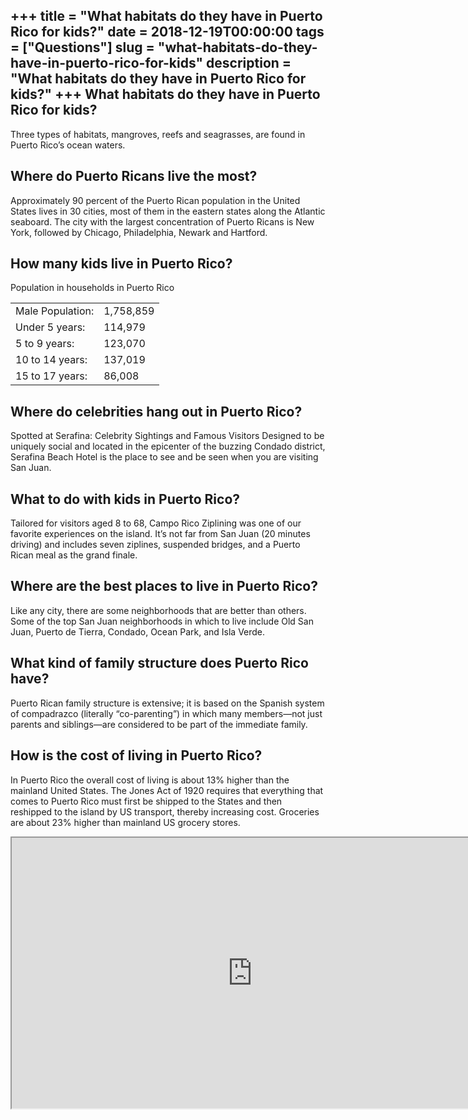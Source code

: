+++
title = "What habitats do they have in Puerto Rico for kids?"
date = 2018-12-19T00:00:00
tags = ["Questions"]
slug = "what-habitats-do-they-have-in-puerto-rico-for-kids"
description = "What habitats do they have in Puerto Rico for kids?"
+++
What habitats do they have in Puerto Rico for kids?
---------------------------------------------------

Three types of habitats, mangroves, reefs and seagrasses, are found in Puerto Rico’s ocean waters.

Where do Puerto Ricans live the most?
-------------------------------------

Approximately 90 percent of the Puerto Rican population in the United States lives in 30 cities, most of them in the eastern states along the Atlantic seaboard. The city with the largest concentration of Puerto Ricans is New York, followed by Chicago, Philadelphia, Newark and Hartford.

How many kids live in Puerto Rico?
----------------------------------

Population in households in Puerto Rico

<table><tr><td>Male Population:</td><td>1,758,859</td></tr><tr><td>Under 5 years:</td><td>114,979</td></tr><tr><td>5 to 9 years:</td><td>123,070</td></tr><tr><td>10 to 14 years:</td><td>137,019</td></tr><tr><td>15 to 17 years:</td><td>86,008</td></tr></table>

Where do celebrities hang out in Puerto Rico?
---------------------------------------------

Spotted at Serafina: Celebrity Sightings and Famous Visitors Designed to be uniquely social and located in the epicenter of the buzzing Condado district, Serafina Beach Hotel is the place to see and be seen when you are visiting San Juan.

What to do with kids in Puerto Rico?
------------------------------------

Tailored for visitors aged 8 to 68, Campo Rico Ziplining was one of our favorite experiences on the island. It’s not far from San Juan (20 minutes driving) and includes seven ziplines, suspended bridges, and a Puerto Rican meal as the grand finale.

Where are the best places to live in Puerto Rico?
-------------------------------------------------

Like any city, there are some neighborhoods that are better than others. Some of the top San Juan neighborhoods in which to live include Old San Juan, Puerto de Tierra, Condado, Ocean Park, and Isla Verde.

What kind of family structure does Puerto Rico have?
----------------------------------------------------

Puerto Rican family structure is extensive; it is based on the Spanish system of compadrazco (literally “co-parenting”) in which many members—not just parents and siblings—are considered to be part of the immediate family.

How is the cost of living in Puerto Rico?
-----------------------------------------

In Puerto Rico the overall cost of living is about 13% higher than the mainland United States. The Jones Act of 1920 requires that everything that comes to Puerto Rico must first be shipped to the States and then reshipped to the island by US transport, thereby increasing cost. Groceries are about 23% higher than mainland US grocery stores.

<iframe allow="accelerometer; autoplay; clipboard-write; encrypted-media; gyroscope; picture-in-picture" allowfullscreen="" class="__youtube_prefs__  epyt-is-override  no-lazyload" data-no-lazy="1" data-origheight="433" data-origwidth="770" data-skipgform_ajax_framebjll="" height="433" id="_ytid_23944" loading="lazy" src="https://www.youtube.com/embed/i4eNuXpnoFY?enablejsapi=1&autoplay=0&cc_load_policy=0&cc_lang_pref=&iv_load_policy=1&loop=0&modestbranding=0&rel=1&fs=1&playsinline=0&autohide=2&theme=dark&color=red&controls=1&" title="YouTube player" width="770"></iframe>